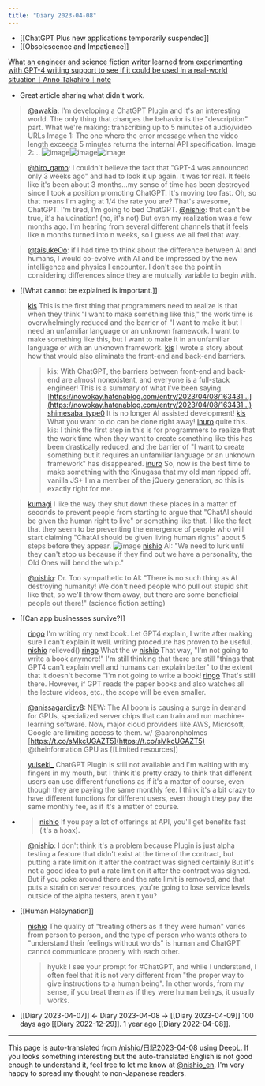 ```yaml
---
title: "Diary 2023-04-08"
---
```


- [[ChatGPT Plus new applications temporarily suspended]]
- [[Obsolescence and Impatience]]

[What an engineer and science fiction writer learned from experimenting with GPT-4 writing support to see if it could be used in a real-world situation｜Anno Takahiro｜note](https://note.com/takahiroanno/n/n4036a09eb15a)
- Great article sharing what didn't work.

> [@awakia](https://twitter.com/awakia/status/1644573111822745601?s=20): I'm developing a ChatGPT Plugin and it's an interesting world. The only thing that changes the behavior is the "description" part.
> What we're making: transcribing up to 5 minutes of audio/video URLs
> Image 1: The one where the error message when the video length exceeds 5 minutes returns the internal API specification.
> Image 2:...
> ![image](https://pbs.twimg.com/media/FtKumFjakAA8N1U.jpg)![image](https://pbs.twimg.com/media/FtKvRFYacAAoYy7.jpg)![image](https://pbs.twimg.com/media/FtKvaEnaQAAjwoW.jpg)

> [@hiro_gamo](https://twitter.com/hiro_gamo/status/1644377379291410432?s=20): I couldn't believe the fact that "GPT-4 was announced only 3 weeks ago" and had to look it up again. It was for real.
> It feels like it's been about 3 months...my sense of time has been destroyed since I took a position promoting ChatGPT. It's moving too fast.
> Oh, so that means I'm aging at 1/4 the rate you are?
> That's awesome, ChatGPT.
> I'm tired, I'm going to bed ChatGPT.
> [@nishio](https://twitter.com/nishio/status/1644545607133204481?s=20): that can't be true, it's halucination! (no, it's not)
> But even my realization was a few months ago.
> I'm hearing from several different channels that it feels like n months turned into n weeks, so I guess we all feel that way.

> [@taisukeOo](https://twitter.com/taisukeOo/status/1644611205041094656?s=20): if I had time to think about the difference between AI and humans, I would co-evolve with AI and be impressed by the new intelligence and physics I encounter.
> I don't see the point in considering differences since they are mutually variable to begin with.

- [[What cannot be explained is important.]]

> [kis](https://twitter.com/kis/status/1644532644196253698) This is the first thing that programmers need to realize is that when they think "I want to make something like this," the work time is overwhelmingly reduced and the barrier of "I want to make it but I need an unfamiliar language or an unknown framework. I want to make something like this, but I want to make it in an unfamiliar language or with an unknown framework.
> [kis](https://twitter.com/kis/status/1644607812293775360) I wrote a story about how that would also eliminate the front-end and back-end barriers.
>  >kis: With ChatGPT, the barriers between front-end and back-end are almost nonexistent, and everyone is a full-stack engineer! This is a summary of what I've been saying.
>  [https://nowokay.hatenablog.com/entry/2023/04/08/163431…](https://nowokay.hatenablog.com/entry/2023/04/08/163431…)
> [shimesaba_type0](https://twitter.com/shimesaba_type0/status/1644536090127376385) It is no longer AI assisted development!
> [kis](https://twitter.com/kis/status/1644536339105472512) What you want to do can be done right away!
> [inuro](https://twitter.com/inuro/status/1644554611527921667) quite this.
>  >kis: I think the first step in this is for programmers to realize that the work time when they want to create something like this has been drastically reduced, and the barrier of "I want to create something but it requires an unfamiliar language or an unknown framework" has disappeared.
> [inuro](https://twitter.com/inuro/status/1644562280800219136) So, now is the best time to make something with the Kinugasa that my old man ripped off. vanilla JS+ I'm a member of the jQuery generation, so this is exactly right for me.


> [kumagi](https://twitter.com/kumagi/status/1644613391586299905/photo/1) I like the way they shut down these places in a matter of seconds to prevent people from starting to argue that "ChatAI should be given the human right to live" or something like that. I like the fact that they seem to be preventing the emergence of people who will start claiming "ChatAI should be given living human rights" about 5 steps before they appear.
>  ![image](https://pbs.twimg.com/media/FtLW0PzaAAIHU_D?format=png&name=900x900#.png)
> [nishio](https://twitter.com/nishio/status/1644627084466323457) AI: "We need to lurk until they can't stop us because if they find out we have a personality, the Old Ones will bend the whip."


> [@nishio](https://twitter.com/nishio/status/1644628236998172673?s=20): Dr. Too sympathetic to AI: "There is no such thing as AI destroying humanity! We don't need people who pull out stupid shit like that, so we'll throw them away, but there are some beneficial people out there!" (science fiction setting)

- [[Can app businesses survive?]]

> [ringo](https://twitter.com/ringo/status/1644624361142484993) I'm writing my next book.
>  Let GPT4 explain,
>  I write after making sure I can't explain it well.
>  writing procedure has proven to be useful.
> [nishio](https://twitter.com/nishio/status/1644628297651978240) relieved()
> [ringo](https://twitter.com/ringo/status/1644628780546408448) What the w
> [nishio](https://twitter.com/nishio/status/1644629202757640193) That way, "I'm not going to write a book anymore!" I'm still thinking that there are still "things that GPT4 can't explain well and humans can explain better" to the extent that it doesn't become "I'm not going to write a book!
> [ringo](https://twitter.com/ringo/status/1644630514408787969) That's still there.
>  However, if GPT reads the paper books and also watches all the lecture videos, etc., the scope will be even smaller.

> [@anissagardizy8](https://twitter.com/anissagardizy8/status/1644410514003595266?s=46&t=gkSZtjGEtUZPO0JCzBxCBw): NEW: The AI boom is causing a surge in demand for GPUs, specialized server chips that can train and run machine-learning software.
> Now, major cloud providers like AWS, Microsoft, Google are limiting access to them.
> w/ @aaronpholmes [https://t.co/sMkcUGAZT5](https://t.co/sMkcUGAZT5) @theinformation
GPU as  [[Limited resources]]


> [yuiseki_](https://twitter.com/yuiseki_/status/1644645706836357120) ChatGPT Plugin is still not available and I'm waiting with my fingers in my mouth, but I think it's pretty crazy to think that different users can use different functions as if it's a matter of course, even though they are paying the same monthly fee. I think it's a bit crazy to have different functions for different users, even though they pay the same monthly fee, as if it's a matter of course.
- > [nishio](https://twitter.com/nishio/status/1644682772009848832) If you pay a lot of offerings at API, you'll get benefits fast (it's a hoax).

> [@nishio](https://twitter.com/nishio/status/1644736322828136448): I don't think it's a problem because Plugin is just alpha testing a feature that didn't exist at the time of the contract, but putting a rate limit on it after the contract was signed certainly But it's not a good idea to put a rate limit on it after the contract was signed. But if you poke around there and the rate limit is removed, and that puts a strain on server resources, you're going to lose service levels outside of the alpha testers, aren't you?

- [[Human Halcynation]]

> [nishio](https://twitter.com/nishio/status/1644643049107251200) The quality of "treating others as if they were human" varies from person to person, and the type of person who wants others to "understand their feelings without words" is human and ChatGPT cannot communicate properly with each other.
>  >hyuki: I see your prompt for #ChatGPT, and while I understand, I often feel that it is not very different from "the proper way to give instructions to a human being". In other words, from my sense, if you treat them as if they were human beings, it usually works.



- [[Diary 2023-04-07]] ← Diary 2023-04-08 → [[Diary 2023-04-09]]
100 days ago [[Diary 2022-12-29]].
1 year ago [[Diary 2022-04-08]].
---
This page is auto-translated from [/nishio/日記2023-04-08](https://scrapbox.io/nishio/日記2023-04-08) using DeepL. If you looks something interesting but the auto-translated English is not good enough to understand it, feel free to let me know at [@nishio_en](https://twitter.com/nishio_en). I'm very happy to spread my thought to non-Japanese readers.